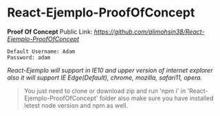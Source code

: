 # React-Ejemplo-ProofOfConcept
__Proof Of Concept__
Public Link: *https://github.com/alimohsin38/React-Ejemplo-ProofOfConcept*
```
Default Username: Adam
Password: adam
```
*React-Ejemplo will support in IE10 and upper version of internet explorer also it will support IE Edge(Default), chrome, mozilla, safari11, opera.*
>You just need to clone or download zip and run 'npm i' in 'React-Ejemplo-ProofOfConcept' folder also make sure you have installed letest node version and npm as well.

